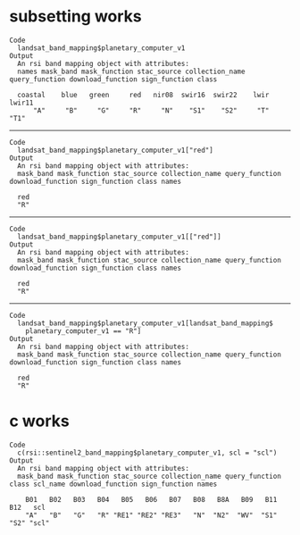 # subsetting works

    Code
      landsat_band_mapping$planetary_computer_v1
    Output
      An rsi band mapping object with attributes:
      names mask_band mask_function stac_source collection_name query_function download_function sign_function class
      
      coastal    blue   green     red   nir08  swir16  swir22    lwir  lwir11 
          "A"     "B"     "G"     "R"     "N"    "S1"    "S2"     "T"    "T1" 

---

    Code
      landsat_band_mapping$planetary_computer_v1["red"]
    Output
      An rsi band mapping object with attributes:
      mask_band mask_function stac_source collection_name query_function download_function sign_function class names
      
      red 
      "R" 

---

    Code
      landsat_band_mapping$planetary_computer_v1[["red"]]
    Output
      An rsi band mapping object with attributes:
      mask_band mask_function stac_source collection_name query_function download_function sign_function class names
      
      red 
      "R" 

---

    Code
      landsat_band_mapping$planetary_computer_v1[landsat_band_mapping$
        planetary_computer_v1 == "R"]
    Output
      An rsi band mapping object with attributes:
      mask_band mask_function stac_source collection_name query_function download_function sign_function class names
      
      red 
      "R" 

# c works

    Code
      c(rsi::sentinel2_band_mapping$planetary_computer_v1, scl = "scl")
    Output
      An rsi band mapping object with attributes:
      mask_band mask_function stac_source collection_name query_function class scl_name download_function sign_function names
      
        B01   B02   B03   B04   B05   B06   B07   B08   B8A   B09   B11   B12   scl 
        "A"   "B"   "G"   "R" "RE1" "RE2" "RE3"   "N"  "N2"  "WV"  "S1"  "S2" "scl" 

